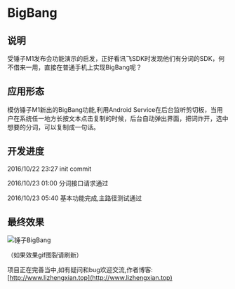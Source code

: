 # BigBang
## 说明
受锤子M1发布会功能演示的启发，正好看讯飞SDK时发现他们有分词的SDK，何不借来一用，直接在普通手机上实现BigBang呢？

## 应用形态
模仿锤子M1新出的BigBang功能,利用Android Service在后台监听剪切板，当用户在系统任一地方长按文本点击复制的时候，后台自动弹出界面，把词炸开，选中想要的分词，可以复制成一句话。

## 开发进度
2016/10/22 23:27 init commit

2016/10/23 01:00 分词接口请求通过

2016/10/23 05:40 基本功能完成,主路径测试通过

## 最终效果
![锤子BigBang](http://www.lizhengxian.top/img/copy.gif)

（如果效果gif图裂请刷新）

项目正在完善当中,如有疑问和bug欢迎交流,作者博客:[http://www.lizhengxian.top](http://www.lizhengxian.top)
